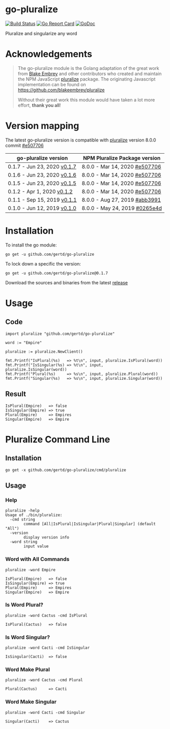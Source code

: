 # go-pluralize
[![Build Status](https://travis-ci.org/gertd/go-pluralize.svg?branch=master)](https://travis-ci.org/gertd/go-pluralize) 
[![Go Report Card](https://goreportcard.com/badge/github.com/gertd/go-pluralize)](https://goreportcard.com/report/github.com/gertd/go-pluralize) 
[![GoDoc](https://godoc.org/github.com/gertd/go-pluralize?status.svg)](https://godoc.org/github.com/gertd/go-pluralize)

Pluralize and singularize any word

# Acknowledgements
> The go-pluralize module is the  Golang adaptation of the great work from [Blake Embrey](https://www.npmjs.com/~blakeembrey) and other contributors who created and maintain the NPM JavaScript [pluralize](https://www.npmjs.com/package/pluralize) package.
> The originating Javascript implementation can be found on https://github.com/blakeembrey/pluralize
> 
> Without their great work this module would have taken a lot more effort, **thank you all**!

# Version mapping

The latest go-pluralize version is compatible with [pluralize](https://www.npmjs.com/package/pluralize) version 8.0.0 commit [#e507706](https://github.com/blakeembrey/pluralize/commit/e507706be779612c06ebfd6043163e063e791d79)

| go-pluralize version  | NPM Pluralize Package version |
| ------------- | ------------- |
| 0.1.7 - Jun 23, 2020 [v0.1.7](https://github.com/gertd/go-pluralize/releases/tag/v0.1.6) | 8.0.0 - Mar 14, 2020 [#e507706](https://github.com/blakeembrey/pluralize/commit/e507706be779612c06ebfd6043163e063e791d79)
| 0.1.6 - Jun 23, 2020 [v0.1.6](https://github.com/gertd/go-pluralize/releases/tag/v0.1.6) | 8.0.0 - Mar 14, 2020 [#e507706](https://github.com/blakeembrey/pluralize/commit/e507706be779612c06ebfd6043163e063e791d79)
| 0.1.5 - Jun 23, 2020 [v0.1.5](https://github.com/gertd/go-pluralize/releases/tag/v0.1.5) | 8.0.0 - Mar 14, 2020 [#e507706](https://github.com/blakeembrey/pluralize/commit/e507706be779612c06ebfd6043163e063e791d79)
| 0.1.2 - Apr 1, 2020 [v0.1.2](https://github.com/gertd/go-pluralize/releases/tag/v0.1.2) | 8.0.0 - Mar 14, 2020 [#e507706](https://github.com/blakeembrey/pluralize/commit/e507706be779612c06ebfd6043163e063e791d79)
| 0.1.1 - Sep 15, 2019 [v0.1.1](https://github.com/gertd/go-pluralize/releases/tag/v0.1.1) | 8.0.0 - Aug 27, 2019 [#abb3991](https://github.com/blakeembrey/pluralize/commit/abb399111aedd1d62dd418d7e0217d85f5bf22c9)
| 0.1.0 - Jun 12, 2019 [v0.1.0](https://github.com/gertd/go-pluralize/releases/tag/v0.1.0) | 8.0.0 - May 24, 2019 [#0265e4d](https://github.com/blakeembrey/pluralize/commit/0265e4d131ecad8e11c420fa4be98b75dc92c33d)

# Installation

To install the go module:

    go get -u github.com/gertd/go-pluralize

To lock down a specific the version:

    go get -u github.com/gertd/go-pluralize@0.1.7

Download the sources and binaries from the latest [release](https://github.com/gertd/go-pluralize/releases/latest)


# Usage

## Code
    import pluralize "github.com/gertd/go-pluralize"

    word := "Empire"
    
    pluralize := pluralize.NewClient()

    fmt.Printf("IsPlural(%s)   => %t\n", input, pluralize.IsPlural(word))
    fmt.Printf("IsSingular(%s) => %t\n", input, pluralize.IsSingular(word))
    fmt.Printf("Plural(%s)     => %s\n", input, pluralize.Plural(word))
    fmt.Printf("Singular(%s)   => %s\n", input, pluralize.Singular(word))

## Result
	IsPlural(Empire)   => false
	IsSingular(Empire) => true
	Plural(Empire)     => Empires
	Singular(Empire)   => Empire


# Pluralize Command Line

## Installation
	go get -x github.com/gertd/go-pluralize/cmd/pluralize




## Usage

### Help
	pluralize -help
    Usage of ./bin/pluralize:
      -cmd string
            command [All|IsPlural|IsSingular|Plural|Singular] (default "All")
      -version
            display version info
      -word string
            input value

### Word with All Commands
    pluralize -word Empire 

	IsPlural(Empire)   => false
	IsSingular(Empire) => true
	Plural(Empire)     => Empires
	Singular(Empire)   => Empire

### Is Word Plural?
    pluralize -word Cactus -cmd IsPlural

	IsPlural(Cactus)   => false
    
### Is Word Singular?
    pluralize -word Cacti -cmd IsSingular

    IsSingular(Cacti)  => false
    
### Word Make Plural
    pluralize -word Cactus -cmd Plural

	Plural(Cactus)     => Cacti
    
### Word Make Singular
    pluralize -word Cacti -cmd Singular

	Singular(Cacti)    => Cactus
